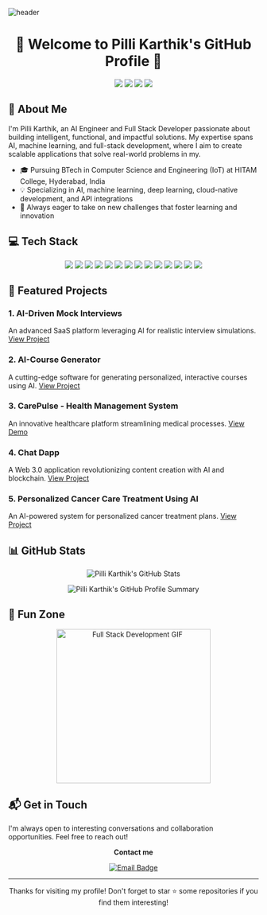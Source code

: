 ![header](https://capsule-render.vercel.app/api?type=slice&color=c8a4ea&height=190&section=header&text=Pilli%20Karthik&fontColor=236FD7&fontAlignX=45&fontAlignY=65&fontSize=80&animation=twinkling)

<h1 align="center">👋 Welcome to Pilli Karthik's GitHub Profile 👋</h1>

<p align="center">
  <a href="https://pilli-karthik-portfolio.netlify.app/"><img src="https://img.shields.io/badge/Portfolio-FA829D?style=for-the-badge&logo=D-Wave Systems&logoColor=white"/></a>
  <a href="https://www.linkedin.com/in/itsmekarthikpilli/"><img src="https://img.shields.io/badge/LinkedIn-0A66C2?style=for-the-badge&logo=LinkedIn&logoColor=white"/></a>
  <a href="https://drive.google.com/file/d/1DAvXh5f7rGmMwNGjaF9Pnbk8jUjnyF8A/view?usp=sharing"><img src="https://img.shields.io/badge/Resume-brightgreen?style=for-the-badge&logo=airplayvideo&logoColor=white"/></a>
  <a href="mailto:kkbae143@gmail.com"><img src="https://img.shields.io/badge/Gmail-d14836?style=for-the-badge&logo=Gmail&logoColor=white"/></a>
</p>

## 🚀 About Me

I'm Pilli Karthik, an AI Engineer and Full Stack Developer passionate about building intelligent, functional, and impactful solutions. My expertise spans AI, machine learning, and full-stack development, where I aim to create scalable applications that solve real-world problems in my.

- 🎓 Pursuing BTech in Computer Science and Engineering (IoT) at HITAM College, Hyderabad, India
- 💡 Specializing in AI, machine learning, deep learning, cloud-native development, and API integrations
- 🌱 Always eager to take on new challenges that foster learning and innovation

## 💻 Tech Stack

<p align="center">
  <img src="https://img.shields.io/badge/-Python-3776AB?style=for-the-badge&logo=python&logoColor=white"/>
  <img src="https://img.shields.io/badge/-TensorFlow-FF6F00?style=for-the-badge&logo=tensorflow&logoColor=white"/>
  <img src="https://img.shields.io/badge/-React-61DAFB?style=for-the-badge&logo=react&logoColor=black"/>
  <img src="https://img.shields.io/badge/-Node.js-339933?style=for-the-badge&logo=node.js&logoColor=white"/>
  <img src="https://img.shields.io/badge/-PyTorch-EE4C2C?style=for-the-badge&logo=pytorch&logoColor=white"/>
  <img src="https://img.shields.io/badge/-Scikit%20Learn-F7931E?style=for-the-badge&logo=scikit-learn&logoColor=white"/>
  <img src="https://img.shields.io/badge/-JavaScript-F7DF1E?style=for-the-badge&logo=javascript&logoColor=black"/>
  <img src="https://img.shields.io/badge/-Express.js-000000?style=for-the-badge&logo=express&logoColor=white"/>
  <img src="https://img.shields.io/badge/-MongoDB-47A248?style=for-the-badge&logo=mongodb&logoColor=white"/>
  <img src="https://img.shields.io/badge/-Docker-2496ED?style=for-the-badge&logo=docker&logoColor=white"/>
  <img src="https://img.shields.io/badge/-Kubernetes-326CE5?style=for-the-badge&logo=kubernetes&logoColor=white"/>
  <img src="https://img.shields.io/badge/-AWS-232F3E?style=for-the-badge&logo=amazon-aws&logoColor=white"/>
  <img src="https://img.shields.io/badge/-Bootstrap-7952B3?style=for-the-badge&logo=bootstrap&logoColor=white"/>
  <img src="https://img.shields.io/badge/-Git-F05032?style=for-the-badge&logo=git&logoColor=white"/>
</p>

## 🌟 Featured Projects

### 1. AI-Driven Mock Interviews
An advanced SaaS platform leveraging AI for realistic interview simulations. [View Project](https://ai-mockup.vercel.app/)

### 2. AI-Course Generator
A cutting-edge software for generating personalized, interactive courses using AI. [View Project](https://ai-course-generator-six.vercel.app/)

### 3. CarePulse - Health Management System
An innovative healthcare platform streamlining medical processes. [View Demo](https://www.youtube.com/watch?v=lEflo_sc82g)

### 4. Chat Dapp
A Web 3.0 application revolutionizing content creation with AI and blockchain. [View Project](https://mega-bot-sigma.vercel.app/)

### 5. Personalized Cancer Care Treatment Using AI
An AI-powered system for personalized cancer treatment plans. [View Project](https://demux-404hacks.vercel.app/)

## 📊 GitHub Stats

<p align="center">
  <img src="https://github-readme-stats.vercel.app/api?username=KKBAE143&show_icons=true&theme=aura" alt="Pilli Karthik's GitHub Stats" />
</p>

<p align="center">
  <img src="http://github-profile-summary-cards.vercel.app/api/cards/profile-details?username=KKBAE143&theme=algolia" alt="Pilli Karthik's GitHub Profile Summary" />
</p>

## 🎨 Fun Zone

<p align="center">
  <img src="./full-stack-development.gif" height="310" alt="Full Stack Development GIF"/>
</p>

## 📬 Get in Touch

I'm always open to interesting conversations and collaboration opportunities. Feel free to reach out!


<p align="center">
  <strong>Contact me</strong>
</p>

<p align="center">
  <a href="mailto:Kkbae143@gmail.com">
    <img src="https://img.shields.io/badge/Email-Kkbae143%40gmail.com-blue?style=for-the-badge&logo=gmail" alt="Email Badge"/>
  </a>
</p>


---

<p align="center">
  Thanks for visiting my profile! Don't forget to star ⭐ some repositories if you find them interesting!
</p>
